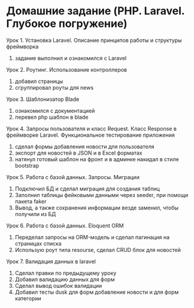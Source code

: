 # Домашние задание (PHP. Laravel. Глубокое погружение)

Урок 1. Установка Laravel. Описание принципов работы и структуры фреймворка

1. задание выполнил и ознакомился с Laravel

Урок 2. Роутинг. Использование контроллеров

1. добавил страницы
2. сгруппировал роуты для news

Урок 3. Шаблонизатор Blade

1. ознакомился с документацией
2. перевел php шаблон в blade

Урок 4. Запросы пользователя и класс Request. Класс Response в фреймворке Laravel. Функциональное тестирование приложения

1. сделал формы добавления новости для пользователя
2. экспорт для новостей в JSON и в Excel форматах
3. натянул готовый шаблон на фронт и в админке накидал в стиле bootstrap

Урок 5. Работа с базой данных. Запросы. Миграции

1. Подключил БД и сделал миграция для создания таблиц
2. Заполнил таблицы фейковыми данными через seeder, при помощи пакета faker
3. Вывод, а также сохранения информации везде заменил, чтобы получили из БД

Урок 6. Работа с базой данных. Eloquent ORM

1. Переделал запросы на ORM-модель и сделал пагинация на страницах списка
2. Использую роут типа resourse, сделал CRUD блок для новостей

Урок 7. Валидация данных в laravel

1. Сделал правки по предыдущему уроку
2. Добавил валидацию данных для форм
3. Сделал вывод ошибок валидации
4. Добавил тесты dusk для форм добавление новости и для форм категории
